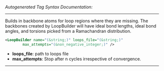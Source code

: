 _Autogenerated Tag Syntax Documentation:_

---
Builds in backbone atoms for loop regions where they are missing. The backbones created by LoopBuilder will have ideal bond lengths, ideal bond angles, and torsions picked from a Ramachandran distribution.

```xml
<LoopBuilder name="(&string;)" loops_file="(&string;)"
        max_attempts="(&non_negative_integer;)" />
```

-   **loops_file**: path to loops file
-   **max_attempts**: Stop after n cycles irrespective of convergence.

---
